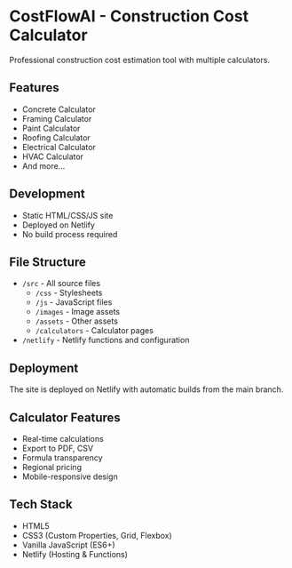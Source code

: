 # CostFlowAI - Construction Cost Calculator

Professional construction cost estimation tool with multiple calculators.

## Features
- Concrete Calculator
- Framing Calculator
- Paint Calculator
- Roofing Calculator
- Electrical Calculator
- HVAC Calculator
- And more...

## Development
- Static HTML/CSS/JS site
- Deployed on Netlify
- No build process required

## File Structure
- `/src` - All source files
  - `/css` - Stylesheets
  - `/js` - JavaScript files
  - `/images` - Image assets
  - `/assets` - Other assets
  - `/calculators` - Calculator pages
- `/netlify` - Netlify functions and configuration

## Deployment
The site is deployed on Netlify with automatic builds from the main branch.

## Calculator Features
- Real-time calculations
- Export to PDF, CSV
- Formula transparency
- Regional pricing
- Mobile-responsive design

## Tech Stack
- HTML5
- CSS3 (Custom Properties, Grid, Flexbox)
- Vanilla JavaScript (ES6+)
- Netlify (Hosting & Functions)

